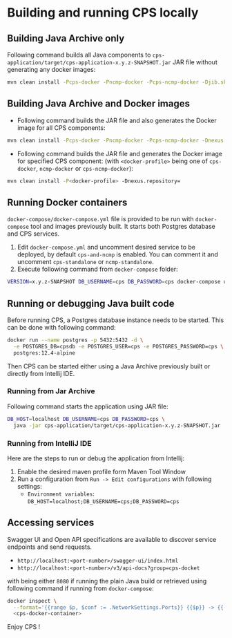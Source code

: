 # Building and running CPS locally

## Building Java Archive only

Following command builds all Java components to `cps-application/target/cps-application-x.y.z-SNAPSHOT.jar` JAR file
without generating any docker images:  

```bash
mvn clean install -Pcps-docker -Pncmp-docker -Pcps-ncmp-docker -Djib.skip
```

## Building Java Archive and Docker images

* Following command builds the JAR file and also generates the Docker image for all CPS components:

```bash
mvn clean install -Pcps-docker -Pncmp-docker -Pcps-ncmp-docker -Dnexus.repository=
```

* Following command builds the JAR file and generates the Docker image for specified CPS component:
  (with `<docker-profile>` being one of `cps-docker`, `ncmp-docker` or `cps-ncmp-docker`):

```bash
mvn clean install -P<docker-profile> -Dnexus.repository=
```

## Running Docker containers

`docker-compose/docker-compose.yml` file is provided to be run with `docker-compose` tool and images previously built.
It starts both Postgres database and CPS services.

1. Edit `docker-compose.yml` and uncomment desired service to be deployed, by default `cps-and-ncmp`
   is enabled. You can comment it and uncomment `cps-standalone` or `ncmp-standalone`.
2. Execute following command from `docker-compose` folder:

```bash
VERSION=x.y.z-SNAPSHOT DB_USERNAME=cps DB_PASSWORD=cps docker-compose up -d
```

## Running or debugging Java built code

Before running CPS, a Postgres database instance needs to be started. This can be done with following
command:

```bash
docker run --name postgres -p 5432:5432 -d \
  -e POSTGRES_DB=cpsdb -e POSTGRES_USER=cps -e POSTGRES_PASSWORD=cps \
  postgres:12.4-alpine
```

Then CPS can be started either using a Java Archive previously built or directly from Intellij IDE.

### Running from Jar Archive

Following command starts the application using JAR file:

```bash
DB_HOST=localhost DB_USERNAME=cps DB_PASSWORD=cps \
  java -jar cps-application/target/cps-application-x.y.z-SNAPSHOT.jar
```

### Running from IntelliJ IDE

Here are the steps to run or debug the application from Intellij:

1. Enable the desired maven profile form Maven Tool Window
2. Run a configuration from `Run -> Edit configurations` with following settings:
   * `Environment variables`: `DB_HOST=localhost;DB_USERNAME=cps;DB_PASSWORD=cps`

## Accessing services

Swagger UI and Open API specifications are available to discover service endpoints and send requests.

* `http://localhost:<port-number>/swagger-ui/index.html`
* `http://localhost:<port-number>/v3/api-docs?group=cps-docket`

with <port-number> being either `8080` if running the plain Java build or retrieved using following command
if running from `docker-compose`:

```bash
docker inspect \
  --format='{{range $p, $conf := .NetworkSettings.Ports}} {{$p}} -> {{(index $conf 0).HostPort}} {{end}}' \
  <cps-docker-container>
```

Enjoy CPS !
